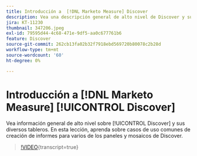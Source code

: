 ```yaml
---
title: Introducción a  [!DNL Marketo Measure] Discover
description: Vea una descripción general de alto nivel de Discover y sus distintos tableros. En esta lección, aprenda sobre casos de uso comunes de creación de informes para varios de los paneles y mosaicos de Discover.
jira: KT-11230
thumbnail: 347206.jpeg
exl-id: 79595d44-4c68-471e-9df5-aa0c677761b6
feature: Discover
source-git-commit: 262cb13fa02b32f7918ebd569720b80078c2b28d
workflow-type: tm+mt
source-wordcount: '60'
ht-degree: 0%

---
```


# Introducción a [!DNL Marketo Measure] [!UICONTROL Discover]

Vea información general de alto nivel sobre [!UICONTROL Discover] y sus diversos tableros. En esta lección, aprenda sobre casos de uso comunes de creación de informes para varios de los paneles y mosaicos de Discover.

>[!VIDEO](https://video.tv.adobe.com/v/3422341/?learn=on&captions=spa){transcript=true}

